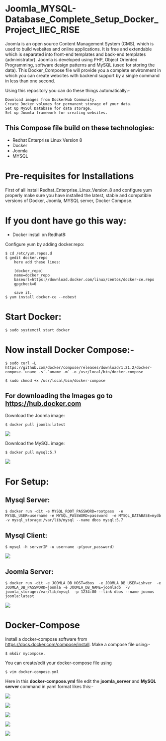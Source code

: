 # Joomla_MYSQL-Database_Complete_Setup_Docker_Project_IIEC_RISE

Joomla is an open source Content Management System (CMS), which is used to build websites and online applications. It is free and extendable which is separated into front-end templates and back-end templates (administrator). Joomla is developed using PHP, Object Oriented Programming, software design patterns and MySQL (used for storing the data). This Docker_Compose file will provide you a complete environment in which you can create websites with backend support by a single command in less than one second.

Using this repository you can do these things automatically:-

    Download images from DockerHub Community. 
    Create Docker volumes for permanent storage of your data.
    Set Up MySQl Database for data storage.
    Set up Joomla framework for creating websites.

## This Compose file build on these technologies:
* Redhat Enterprise Linux Version 8
* Docker
* Joomla 
* MYSQL

# Pre-requisites for Installations
First of all install Redhat_Enterprise_Linux_Version_8 and configure yum properly make sure you have installed the latest, stable and compatible versions of Docker, Joomla, MYSQL server, Docker Compose.

# If you dont have go this way:

* Docker install on Redhat8:

Configure yum by adding docker.repo:

    $ cd /etc/yum.repos.d 
    $ gedit docker.repo
        here add these lines:
        
        [docker_repo]
        name=docker_repo
        baseurl=https://download.docker.com/linux/centos/docker-ce.repo
        gpgcheck=0
        
        save it.
    $ yum install docker-ce --nobest

# Start Docker:
    
    $ sudo systemctl start docker

# Now install Docker Compose:-
    
    $ sudo curl -L https://github.com/docker/compose/releases/download/1.21.2/docker-compose-`uname -s`-`uname -m` -o /usr/local/bin/docker-compose
    
    $ sudo chmod +x /usr/local/bin/docker-compose


## For downloading the Images go to https://hub.docker.com

Download the Joomla image:
    
    $ docker pull joomla:latest
![](joomla%20download.png)

Download the MySQL image:

    $ docker pull mysql:5.7 

![](mysql%20download.png)

# For Setup:
## Mysql Server:
    
    $ docker run -dit -e MYSQL_ROOT_PASSWORD=rootpass  -e MYSQL_USER=username -e MYSQL_PASSWORD=password  -e MYSQL_DATABASE=mydb -v mysql_storage:/var/lib/mysql --name dbos mysql:5.7
    
## Mysql Client:
    
    $ mysql -h serverIP -u username -p(your_password)
    
![](mysql%20server%20launched.png)

## Joomla Server:
    
    $ docker run -dit -e JOOMLA_DB_HOST=dbos  -e JOOMLA_DB_USER=ishver  -e JOOMLA_DB_PASSWORD=joomla -e JOOMLA_DB_NAME=joomladb  -v joomla_storage:/var/lib/mysql  -p 1234:80 --link dbos --name joomos joomla:latest

![](joomla%20os%20launch.png)


# Docker-Compose

Install a docker-compose software from https://docs.docker.com/compose/install. Make a compose file using:-
    
    $ mkdir mycompose. 

You can create/edit your docker-compose file using

    $ vim docker-compose.yml

Here in this **docker-compose.yml** file  edit the **joomla_server** and **MySQL server** command in yaml format likes this:-
    
![](compose.png)

![](https://github.com/ManishVerma16/DockerProject/blob/master/joomla%20launch%20and%20setup.png)

![](https://github.com/ManishVerma16/DockerProject/blob/master/login%20panel.png)

![](https://github.com/ManishVerma16/DockerProject/blob/master/joomla%20db%20setup.png)

![](https://github.com/ManishVerma16/DockerProject/blob/master/post.png)

![]()
![]()










    
